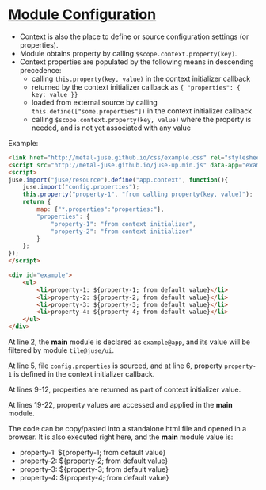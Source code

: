 # [Module Configuration](..)

* Context is also the place to define or source configuration settings (or properties).
* Module obtains property by calling `$scope.context.property(key)`.
* Context properties are populated by the following means in descending precedence:
    * calling `this.property(key, value)` in the context initializer callback
    * returned by the context initializer callback as `{ "properties": { key: value }}`
    * loaded from external source by calling `this.define(["some.properties"])` in the context initializer callback
    * calling `$scope.context.property(key, value)` where the property is needed, and is not yet associated with any value

Example:

```html
<link href="http://metal-juse.github.io/css/example.css" rel="stylesheet"/>
<script src="http://metal-juse.github.io/juse-up.min.js" data-app="example@app|tile@juse/ui"></script>
<script>
juse.import("juse/resource").define("app.context", function(){
	juse.import("config.properties");
	this.property("property-1", "from calling property(key, value)");
	return {
		map: {"*.properties":"properties:"},
		"properties": {
			"property-1": "from context initializer",
			"property-2": "from context initializer"
		}
	};
});
</script>

<div id="example">
	<ul>
		<li>property-1: ${property-1; from default value}</li>
		<li>property-2: ${property-2; from default value}</li>
		<li>property-3: ${property-3; from default value}</li>
		<li>property-4: ${property-4; from default value}</li>
	</ul>
</div>
```

At line 2, the **main** module is declared as `example@app`, and its value will be filtered by module `tile@juse/ui`.

At line 5, file `config.properties` is sourced, and at line 6, property `property-1` is defined in the context initializer callback.

At lines 9-12, properties are returned as part of context initializer value.

At lines 19-22, property values are accessed and applied in the **main** module.

The code can be copy/pasted into a standalone html file and opened in a browser.
It is also executed right here, and the **main** module value is:

<section>
<link href="http://metal-juse.github.io/css/example.css" rel="stylesheet"/>
<script src="http://metal-juse.github.io/juse-up.min.js" data-app="example@app|tile@juse/ui"></script>
<script>
juse.import("juse/resource").define("app.context", function(){
	juse.import("config.properties");
	this.property("property-1", "from calling property(key, value)");
	return {
		map: {"*.properties":"properties:"},
		"properties": {
			"property-1": "from context initializer",
			"property-2": "from context initializer"
		}
	};
});
</script>

<div id="example">
	<ul>
		<li>property-1: ${property-1; from default value}</li>
		<li>property-2: ${property-2; from default value}</li>
		<li>property-3: ${property-3; from default value}</li>
		<li>property-4: ${property-4; from default value}</li>
	</ul>
</div>
</section>
